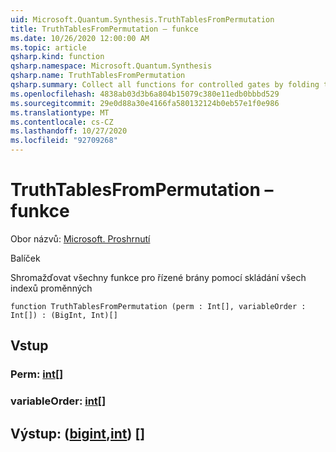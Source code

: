 ```yaml
---
uid: Microsoft.Quantum.Synthesis.TruthTablesFromPermutation
title: TruthTablesFromPermutation – funkce
ms.date: 10/26/2020 12:00:00 AM
ms.topic: article
qsharp.kind: function
qsharp.namespace: Microsoft.Quantum.Synthesis
qsharp.name: TruthTablesFromPermutation
qsharp.summary: Collect all functions for controlled gates by folding through all variable indexes
ms.openlocfilehash: 4838ab03d3b6a804b15079c380e11edb0bbbd529
ms.sourcegitcommit: 29e0d88a30e4166fa580132124b0eb57e1f0e986
ms.translationtype: MT
ms.contentlocale: cs-CZ
ms.lasthandoff: 10/27/2020
ms.locfileid: "92709268"
---
```

# <a name="truthtablesfrompermutation-function"></a>TruthTablesFromPermutation – funkce

Obor názvů: [Microsoft. Proshrnutí](xref:Microsoft.Quantum.Synthesis)

Balíček [](https://nuget.org/packages/)


Shromažďovat všechny funkce pro řízené brány pomocí skládání všech indexů proměnných

```qsharp
function TruthTablesFromPermutation (perm : Int[], variableOrder : Int[]) : (BigInt, Int)[]
```


## <a name="input"></a>Vstup

### <a name="perm--int"></a>Perm: [int](xref:microsoft.quantum.lang-ref.int)[]




### <a name="variableorder--int"></a>variableOrder: [int](xref:microsoft.quantum.lang-ref.int)[]





## <a name="output--bigintint"></a>Výstup: ([bigint](xref:microsoft.quantum.lang-ref.bigint),[int](xref:microsoft.quantum.lang-ref.int)) []

